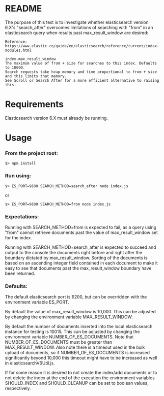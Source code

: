 # README

The purpose of this test is to investigate whether elasticsearch version 6.X's "search_after" overcomes limitations of searching with "from" in an elasticsearch query when results past max_result_window are desired:
```
Reference: https://www.elastic.co/guide/en/elasticsearch/reference/current/index-modules.html

index.max_result_window
The maximum value of from + size for searches to this index. Defaults to 10000. 
Search requests take heap memory and time proportional to from + size and this limits that memory. 
See Scroll or Search After for a more efficient alternative to raising this. 
```

# Requirements
Elasticsearch version 6.X must already be running.

# Usage
### From the project root:
```
$> npm install
```
### Run using:
```
$> ES_PORT=9600 SEARCH_METHOD=search_after node index.js
```
or
```
$> ES_PORT=9600 SEARCH_METHOD=from node index.js
```
### Expectations:
Running with SEARCH_METHOD=from is expected to fail, as a query using "from" cannot retrieve documents past the value of max_result_window set for the index.

Running with SEARCH_METHOD=search_after is expected to succeed and output to the console the documents right before and right after the boundary dictated by max_result_window. Sorting of the documents is based on an ascending integer field contained in each document to make it easy to see that documents past the max_result_window boundary have been returned.

### Defaults:
The default elasticsearch port is 9200, but can be overridden with the environment variable ES_PORT.

By default the value of max_result_window is 10,000. This can be adjusted by changing the environment variable MAX_RESULT_WINDOW.

By default the number of documents inserted into the local elasticsearch instance for testing is 10015. This can be adjusted by changing the environment variable NUMBER_OF_ES_DOCUMENTS. Note that NUMBER_OF_ES_DOCUMENTS must be greater than MAX_RESULT_WINDOW. Also note there is a timeout used in the bulk upload of documents, so if NUMBER_OF_ES_DOCUMENTS is increased significantly beyond 10,000 this timeout might have to be increased as well in elasticsearchV6Util.js.

If for some reason it is desired to not create the index/add documents or to not delete the index at the end of the execution the environment variables SHOULD_INDEX and SHOULD_CLEANUP can be set to boolean values, respectively.